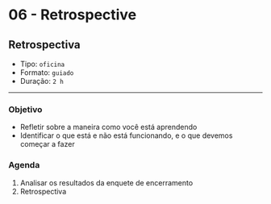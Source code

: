 # 06 - Retrospective

## Retrospectiva

* Tipo: `oficina`
* Formato: `guiado`
* Duração: `2 h`

***

### Objetivo

* Refletir sobre a maneira como você está aprendendo
* Identificar o que está e não está funcionando, e o que devemos começar a fazer

### Agenda

1. Analisar os resultados da enquete de encerramento
2. Retrospectiva

